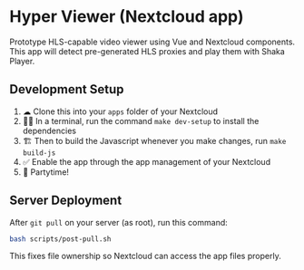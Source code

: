 # Hyper Viewer (Nextcloud app)

Prototype HLS-capable video viewer using Vue and Nextcloud components. This app will detect pre-generated HLS proxies and play them with Shaka Player.

## Development Setup
1. ☁ Clone this into your `apps` folder of your Nextcloud
2. 👩‍💻 In a terminal, run the command `make dev-setup` to install the dependencies
3. 🏗 Then to build the Javascript whenever you make changes, run `make build-js`
4. ✅ Enable the app through the app management of your Nextcloud
5. 🎉 Partytime!

## Server Deployment
After `git pull` on your server (as root), run this command:
```bash
bash scripts/post-pull.sh
```

This fixes file ownership so Nextcloud can access the app files properly.
